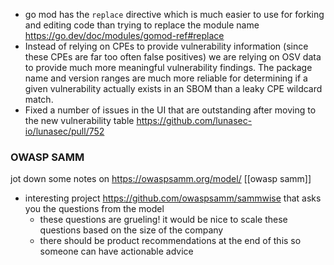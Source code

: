 - go mod has the `replace` directive which is much easier to use for forking and editing code than trying to replace the module name https://go.dev/doc/modules/gomod-ref#replace
- Instead of relying on CPEs to provide vulnerability information (since these CPEs are far too often false positives) we are relying on OSV data to provide much more meaningful vulnerability findings. The package name and version ranges are much more reliable for determining if a given vulnerability actually exists in an SBOM than a leaky CPE wildcard match.
- Fixed a number of issues in the UI that are outstanding after moving to the new vulnerability table https://github.com/lunasec-io/lunasec/pull/752

### OWASP SAMM
jot down some notes on https://owaspsamm.org/model/
[[owasp samm]]

- interesting project https://github.com/owaspsamm/sammwise that asks you the questions from the model
	- these questions are grueling! it would be nice to scale these questions based on the size of the company
	- there should be product recommendations at the end of this so someone can have actionable advice
